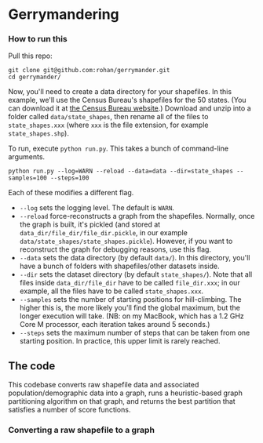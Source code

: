 # Gerrymandering

### How to run this

Pull this repo:

```
git clone git@github.com:rohan/gerrymander.git
cd gerrymander/
```

Now, you'll need to create a data directory for your shapefiles. In this example, we'll use the Census Bureau's shapefiles for the 50 states. (You can download it at [the Census Bureau website](https://www.census.gov/cgi-bin/geo/shapefiles/index.php?year=2016&layergroup=States+%28and+equivalent%29).) Download and unzip into a folder called `data/state_shapes`, then rename all of the files to `state_shapes.xxx` (where `xxx` is the file extension, for example `state_shapes.shp`).

To run, execute `python run.py`. This takes a bunch of command-line arguments.

`python run.py --log=WARN --reload --data=data --dir=state_shapes --samples=100 --steps=100`

Each of these modifies a different flag.

* `--log` sets the logging level. The default is `WARN`.
* `--reload` force-reconstructs a graph from the shapefiles. Normally, once the graph is built, it's pickled (and stored at `data_dir/file_dir/file_dir.pickle`, in our example `data/state_shapes/state_shapes.pickle`). However, if you want to reconstruct the graph for debugging reasons, use this flag.
* `--data` sets the data directory (by default `data/`). In this directory, you'll have a bunch of folders with shapefiles/other datasets inside.
* `--dir` sets the dataset directory (by default `state_shapes/`). Note that all files inside `data_dir/file_dir` have to be called `file_dir.xxx`; in our example, all the files have to be called `state_shapes.xxx`.
* `--samples` sets the number of starting positions for hill-climbing. The higher this is, the more likely you'll find the global maximum, but the longer execution will take. (NB: on my MacBook, which has a 1.2 GHz Core M processor, each iteration takes around 5 seconds.)
* `--steps` sets the maximum number of steps that can be taken from one starting position. In practice, this upper limit is rarely reached.

## The code

This codebase converts raw shapefile data and associated population/demographic data into a graph, runs a heuristic-based graph partitioning algorithm on that graph, and returns the best partition that satisfies a number of score functions.

### Converting a raw shapefile to a graph
